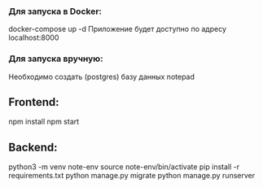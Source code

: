 ### Для запуска в Docker:
docker-compose up -d
Приложение будет доступно по адресу localhost:8000

### Для запуска вручную:
Необходимо создать (postgres) базу данных notepad

## Frontend:
npm install
npm start

## Backend:
python3 -m venv note-env
source note-env/bin/activate
pip install -r requirements.txt
python manage.py migrate
python manage.py runserver